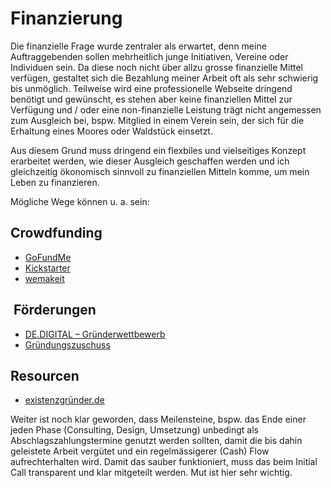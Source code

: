 # Finanzierung

Die finanzielle Frage wurde zentraler als erwartet, denn meine Auftraggebenden sollen mehrheitlich junge Initiativen, Vereine oder Individuen sein. Da diese noch nicht über allzu grosse finanzielle Mittel verfügen, gestaltet sich die Bezahlung meiner Arbeit oft als sehr schwierig bis unmöglich. Teilweise wird eine professionelle Webseite dringend benötigt und gewünscht, es stehen aber keine finanziellen Mittel zur Verfügung und  / oder eine non-finanzielle Leistung trägt nicht angemessen zum Ausgleich bei, bspw. Mitglied in einem Verein sein, der sich für die Erhaltung eines Moores oder Waldstück einsetzt.

Aus diesem Grund muss dringend ein flexbiles und vielseitiges Konzept erarbeitet werden, wie dieser Ausgleich geschaffen werden und ich gleichzeitig ökonomisch sinnvoll zu finanziellen Mitteln komme, um mein Leben zu finanzieren.

Mögliche Wege können u. a. sein:

## Crowdfunding

- [GoFundMe](https://www.gofundme.com/)
- [Kickstarter](https://www.kickstarter.com/)
- [wemakeit](https://wemakeit.com/)

##  Förderungen

- [DE.DIGITAL – Gründerwettbewerb](https://www.de.digital/DIGITAL/Navigation/DE/Gruenderwettbewerb/gruenderwettbewerb.html)
- [Gründungszuschuss](https://www.arbeitsagentur.de/arbeitslos-arbeit-finden/arbeitslosengeld/gruendungszuschuss-beantragen)

## Resourcen

- [existenzgründer.de](https://www.existenzgruender.de/DE/Gruendung-vorbereiten/Gruendung-im-Ueberblick/inhalt.html)

Weiter ist noch klar geworden, dass Meilensteine, bspw. das Ende einer jeden Phase (Consulting, Design, Umsetzung) unbedingt als Abschlagszahlungstermine genutzt werden sollten, damit die bis dahin geleistete Arbeit vergütet und ein regelmässigerer (Cash) Flow aufrechterhalten wird. Damit das sauber funktioniert, muss das beim Initial Call transparent und klar mitgeteilt werden. Mut ist hier sehr wichtig.
